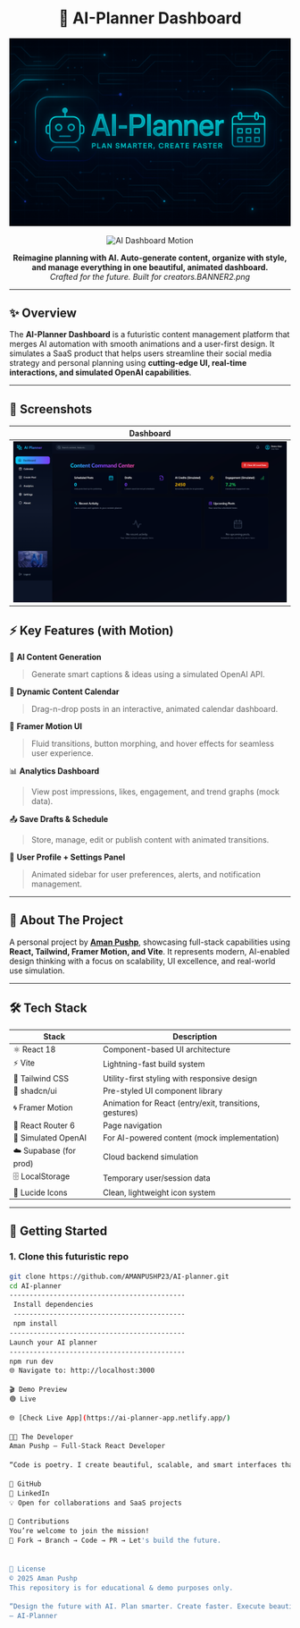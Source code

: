 <h1 align="center">
  🚀 AI-Planner Dashboard
</h1>
 <p align="center">
  <img src="./public/assets/BANNER2.png" alt="AI Planner Banner" />
</p>

<p align="center">
  <img src="https://media.giphy.com/media/QNFhOolVeCzPQ2Mx85/giphy.gif" width="600" alt="AI Dashboard Motion">
</p>

<p align="center">
  <b>Reimagine planning with AI. Auto-generate content, organize with style, and manage everything in one beautiful, animated dashboard.</b><br>
  <i>Crafted for the future. Built for creators.BANNER2.png</i>
</p>

---

## ✨ Overview

The **AI-Planner Dashboard** is a futuristic content management platform that merges AI automation with smooth animations and a user-first design. It simulates a SaaS product that helps users streamline their social media strategy and personal planning using **cutting-edge UI, real-time interactions, and simulated OpenAI capabilities**.

---


## 📸 Screenshots

<!-- Replace with your own screenshots -->
| Dashboard |
|-----------|
| ![](./public/assets/dashboard3.png) |

## ⚡ Key Features (with Motion)

🎯 **AI Content Generation**  
> Generate smart captions & ideas using a simulated OpenAI API.

📅 **Dynamic Content Calendar**  
> Drag-n-drop posts in an interactive, animated calendar dashboard.

🎨 **Framer Motion UI**  
> Fluid transitions, button morphing, and hover effects for seamless user experience.

📊 **Analytics Dashboard**  
> View post impressions, likes, engagement, and trend graphs (mock data).

📤 **Save Drafts & Schedule**  
> Store, manage, edit or publish content with animated transitions.

👤 **User Profile + Settings Panel**  
> Animated sidebar for user preferences, alerts, and notification management.

---

## 🧠 About The Project

A personal project by [**Aman Pushp**](https://github.com/AMANPUSHP23), showcasing full-stack capabilities using **React, Tailwind, Framer Motion, and Vite**. It represents modern, AI-enabled design thinking with a focus on scalability, UI excellence, and real-world use simulation.

---

## 🛠️ Tech Stack

| Stack            | Description                                               |
|------------------|-----------------------------------------------------------|
| ⚛️ React 18       | Component-based UI architecture                           |
| ⚡ Vite           | Lightning-fast build system                              |
| 🌈 Tailwind CSS   | Utility-first styling with responsive design             |
| 💫 shadcn/ui      | Pre-styled UI component library                          |
| 🌀 Framer Motion  | Animation for React (entry/exit, transitions, gestures) |
| 🧩 React Router 6 | Page navigation                                          |
| 🧠 Simulated OpenAI | For AI-powered content (mock implementation)            |
| ☁️ Supabase (for prod) | Cloud backend simulation                            |
| 🗄️ LocalStorage    | Temporary user/session data                             |
| 📎 Lucide Icons    | Clean, lightweight icon system                          |

---

## 🚀 Getting Started

### 1. Clone this futuristic repo

```bash
git clone https://github.com/AMANPUSHP23/AI-planner.git
cd AI-planner
--------------------------------------------
 Install dependencies
 -------------------------------------------
 npm install
--------------------------------------------
Launch your AI planner
--------------------------------------------
npm run dev
🌐 Navigate to: http://localhost:3000

🎬 Demo Preview
🟢 Live 

🌐 [Check Live App](https://ai-planner-app.netlify.app/)

🧑‍🚀 The Developer
Aman Pushp – Full-Stack React Developer

“Code is poetry. I create beautiful, scalable, and smart interfaces that feel alive.”

🔗 GitHub
🔗 LinkedIn
💡 Open for collaborations and SaaS projects

🤝 Contributions
You’re welcome to join the mission!
🚀 Fork → Branch → Code → PR → Let's build the future.


📜 License
© 2025 Aman Pushp
This repository is for educational & demo purposes only.

“Design the future with AI. Plan smarter. Create faster. Execute beautifully.”
— AI-Planner


